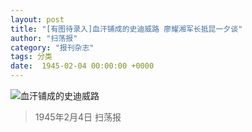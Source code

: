 ```yaml
---
layout: post
title: "[有图待录入]血汗铺成的史迪威路 廖耀湘军长抵昆一夕谈"
author: "扫荡报"
category: "报刊杂志"
tags: 分类
date:  1945-02-04 00:00:00 +0000
---
```


![血汗铺成的史迪威路](/assets/images/newspapers/血汗铺成的史迪威路.png)




> 1945年2月4日 扫荡报
